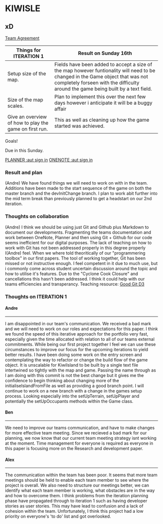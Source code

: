 # KIWISLE
## xD

[Team Agreement](./TeamAgreement.md)

|Things for ITERATION 1| Result on Sunday 16th |
|---|---|
| Setup size of the map.| Fields have been added to accept a size of the map however funtionality will need to be changed in the Game object that was not completely forseen with the difficulty around the game being built by a text field.|
| Size of the map scales.| Plan to implement this over the next few days however i anticipate it will be a buggy affair|
| Give an overview of how to play the game on first run.| This as well as cleaning up how the game started was achieved. |

Goals!

Due in this Sunday.

[PLANNER :aut sign in](https://tasks.office.com/autuni.onmicrosoft.com/en-US/Home/ProjectsList/) [ONENOTE :aut sign in](https://www.onenote.com/notebooks?auth=2)
### Result and plan
(Andre) We have found things we will need to work on with in the team. Additions have been made to the start sequence of the game on both the master branch and the devInitChange branch. I plan to work abit further into the mid term break than previously planned to get a headstart on our 2nd iteration. 

### Thoughts on collaboration
(Andre) I think we should be using just Git and Github plus Markdown to document our developments.
Fragmenting the teams documentation and work between OneNote, Planner and then using Git + Github for our code seems inefficient for our digital purposes.
The lack of teaching on how to work with Git has not been addressed properly in this degree properly I(Andre) feel. 
When we where told theoritically of our "programmering toolbox" in our first papers. The tool of working together, Git has been missed or not instructive enough. I feel competent in it due to much use, but i commonly come across student uncertain discussion around the topic and how to utilise it's features. Due to the "Cyclone Cook Closure" and cancellations this hasn't been addressed. I think it could help with our teams efficiencies and transperancy. Teaching resource: [Good Git D3](https://onlywei.github.io/explain-git-with-d3/ "GIT D3")


### Thoughts on ITERATION 1

#### Andre
---
I am disappointed in our team's communication. We received a bad mark and we will need to work on our roles and expectations for this paper. I think we found the speed of this iterative approach for the portfolio very fast, especially given the time allocated with relation to all of our teams external commitments. While being our first project together I feel we can use these circumstances to improve our focus for the upcoming iterations to yield better results. I have been doing some work on the entry screen and contemplating the way to refactor or change the build flow of the game object. It is unscalable for KiwiIsland to be built by a single text file intertwined so tightly with the map and game. Passing the name through as I am doing with this commit is not the best change but it gives me the confidence to begin thinking about changing more of the initialiseIslandFromFile as well as providing a good branch point. I will continue to work on a new branch with a change in the games setup process. Looking especially into the setUpTerrain, setUpPlayer and potentially the setUpOccupants methods within the Game class. 
#### Ben
---
We need to improve our teams communication, and have to make changes for more effective team meeting. Since we recieved a bad mark for our planning, we now know that our current team meeting strategy isnt working at the moment. Time management for everyone is required as everyone in this paper is focusing more on the Research and development paper.

#### Alex
---
The communication within the team has been poor. It seems that more team meetings should be held to enable each team member to see where the project is overall. We also need to structure our meetings better, we can identify what each team member is working, what obstacles are in the way and how to overcome them. I think problems from the iteration planning phase have propagated through to iteration 1 such as having developer stories as user stories. This may have lead to confusion and a lack of cohesion within the team. Unfortunately, I think this project had a low priority on everyone's 'to do' list and got overlooked.
